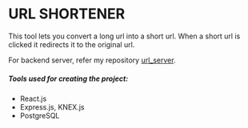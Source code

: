 # URL SHORTENER

This tool lets you convert a long url into a short url. When a short url is clicked it redirects it to the original url.

For backend server, refer my repository [url_server](https://github.com/naveeniitbhu/url_server).
##### Tools used for creating the project:
  - React.js
  - Express.js, KNEX.js
  - PostgreSQL
 


